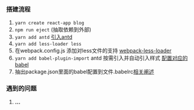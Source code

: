 ### 搭建流程
1. ```yarn create react-app blog```
2. ```npm run eject``` (抽取依赖到外部)
3. ```yarn add antd``` [引入antd](https://ant.design/docs/react/introduce-cn)
4. ```yarn add less-loader less```
5. 在webpack.config.js 添加对less文件的支持 [webpack-less-loader](https://webpack.js.org/loaders/less-loader/#root)
6. ```yarn add babel-plugin-import``` antd 按需引入并自动引入样式 [配置对应的babel](https://ant.design/docs/react/introduce-cn)
7. 抽出package.json里面的babel配置到文件.babelrc[相关阐述](https://babeljs.io/docs/en/configuration)
### 遇到的问题
1. **...**
